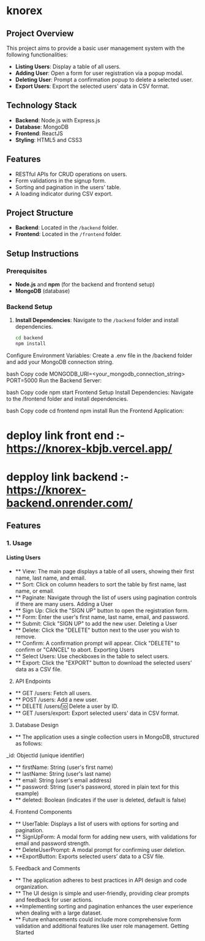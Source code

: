 # knorex

## Project Overview

This project aims to provide a basic user management system with the following functionalities:

- **Listing Users**: Display a table of all users.
- **Adding User**: Open a form for user registration via a popup modal.
- **Deleting User**: Prompt a confirmation popup to delete a selected user.
- **Export Users**: Export the selected users' data in CSV format.

## Technology Stack

- **Backend**: Node.js with Express.js
- **Database**: MongoDB
- **Frontend**: ReactJS
- **Styling**: HTML5 and CSS3

## Features

- RESTful APIs for CRUD operations on users.
- Form validations in the signup form.
- Sorting and pagination in the users' table.
- A loading indicator during CSV export.

## Project Structure

- **Backend**: Located in the `/backend` folder.
- **Frontend**: Located in the `/frontend` folder.

## Setup Instructions

### Prerequisites

- **Node.js** and **npm** (for the backend and frontend setup)
- **MongoDB** (database)

### Backend Setup

1. **Install Dependencies**: Navigate to the `/backend` folder and install dependencies.
   ```bash
   cd backend
   npm install
Configure Environment Variables: Create a .env file in the /backend folder and add your MongoDB connection string.

bash
Copy code
MONGODB_URI=<your_mongodb_connection_string>
PORT=5000
Run the Backend Server:

bash
Copy code
npm start
Frontend Setup
Install Dependencies: Navigate to the /frontend folder and install dependencies.

bash
Copy code
cd frontend
npm install
Run the Frontend Application:


# deploy link front end :- https://knorex-kbjb.vercel.app/
# depploy link backend :- https://knorex-backend.onrender.com/




## Features
### 1. Usage
#### Listing Users
- ** View: The main page displays a table of all users, showing their first name, last name, and email.
- ** Sort: Click on column headers to sort the table by first name, last name, or email.
- ** Paginate: Navigate through the list of users using pagination controls if there are many users.
Adding a User
- ** Sign Up: Click the "SIGN UP" button to open the registration form.
- ** Form: Enter the user's first name, last name, email, and password.
- ** Submit: Click "SIGN UP" to add the new user.
Deleting a User
- ** Delete: Click the "DELETE" button next to the user you wish to remove.
- ** Confirm: A confirmation prompt will appear. Click "DELETE" to confirm or "CANCEL" to abort.
Exporting Users
- ** Select Users: Use checkboxes in the table to select users.
- ** Export: Click the "EXPORT" button to download the selected users’ data as a CSV file.
2. API Endpoints
- ** GET /users: Fetch all users.
- ** POST /users: Add a new user.
- ** DELETE /users/:id: Delete a user by ID.
- ** GET /users/export: Export selected users' data in CSV format.
3. Database Design
- ** The application uses a single collection users in MongoDB, structured as follows:

_id: ObjectId (unique identifier)
- ** firstName: String (user's first name)
- ** lastName: String (user's last name)
- ** email: String (user's email address)
- ** password: String (user's password, stored in plain text for this example)
- ** deleted: Boolean (indicates if the user is deleted, default is false)
4. Frontend Components
- ** UserTable: Displays a list of users with options for sorting and pagination.
- ** SignUpForm: A modal form for adding new users, with validations for email and password strength.
- ** DeleteUserPrompt: A modal prompt for confirming user deletion.
- **ExportButton: Exports selected users’ data to a CSV file.
5. Feedback and Comments
- ** The application adheres to best practices in API design and code organization.
- ** The UI design is simple and user-friendly, providing clear prompts and feedback for user actions.
- **Implementing sorting and pagination enhances the user experience when dealing with a large dataset.
- ** Future enhancements could include more comprehensive form validation and additional features like user role management.
Getting Started
